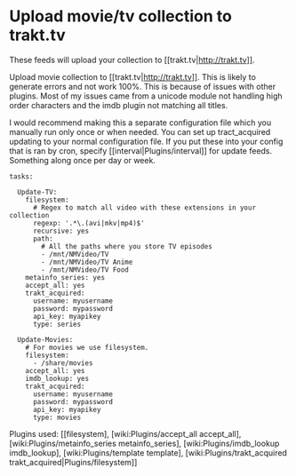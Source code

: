 # Upload movie/tv collection to trakt.tv

These feeds will upload your collection to [[trakt.tv|http://trakt.tv]].

Upload movie collection to [[trakt.tv|http://trakt.tv]].
This is likely to generate errors and not work 100%. This is because of issues with other plugins. Most of my issues came from a unicode module not handling high order characters and the imdb plugin not matching all titles.

I would recommend making this a separate configuration file which you manually run only once or when needed. You can set up tract_acquired updating to your normal configuration file. If you put these into your config that is ran by cron, specify [[interval|Plugins/interval]] for update feeds. Something along once per day or week.


    tasks:
    
      Update-TV:
        filesystem:
          # Regex to match all video with these extensions in your collection
          regexp: '.*\.(avi|mkv|mp4)$'
          recursive: yes
          path:
            # All the paths where you store TV episodes
            - /mnt/NMVideo/TV
            - /mnt/NMVideo/TV Anime
            - /mnt/NMVideo/TV Food
        metainfo_series: yes
        accept_all: yes
        trakt_acquired:
          username: myusername
          password: mypassword
          api_key: myapikey
          type: series
    
      Update-Movies:
        # For movies we use filesystem.
        filesystem:
          - /share/movies
        accept_all: yes
        imdb_lookup: yes
        trakt_acquired:
          username: myusername
          password: mypassword
          api_key: myapikey
          type: movies


Plugins used: [[filesystem], [wiki:Plugins/accept_all accept_all], [wiki:Plugins/metainfo_series metainfo_series], [wiki:Plugins/imdb_lookup imdb_lookup], [wiki:Plugins/template template], [wiki:Plugins/trakt_acquired trakt_acquired|Plugins/filesystem]]
